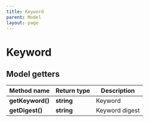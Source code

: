 ```yaml
---
title: Keyword
parent: Model
layout: page
---
```


# Keyword

## Model getters

Method name | Return type | Description
------------ | ------------- | -------------
**getKeyword()** | **string** | Keyword
**getDigest()** | **string** | Keyword digest

